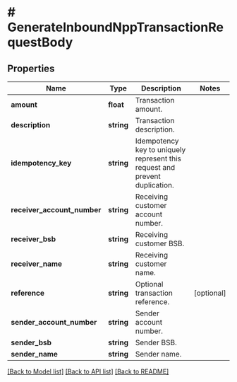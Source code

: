 # # GenerateInboundNppTransactionRequestBody

## Properties

Name | Type | Description | Notes
------------ | ------------- | ------------- | -------------
**amount** | **float** | Transaction amount. |
**description** | **string** | Transaction description. |
**idempotency_key** | **string** | Idempotency key to uniquely represent this request and prevent duplication. |
**receiver_account_number** | **string** | Receiving customer account number. |
**receiver_bsb** | **string** | Receiving customer BSB. |
**receiver_name** | **string** | Receiving customer name. |
**reference** | **string** | Optional transaction reference. | [optional]
**sender_account_number** | **string** | Sender account number. |
**sender_bsb** | **string** | Sender BSB. |
**sender_name** | **string** | Sender name. |

[[Back to Model list]](../../README.md#models) [[Back to API list]](../../README.md#endpoints) [[Back to README]](../../README.md)
